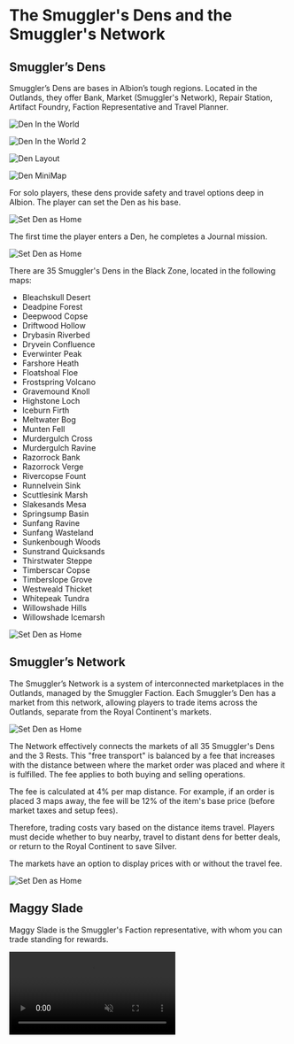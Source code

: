 <!--
title: "Albion Online Smuggler's Dens and Smuggler's Network Tutorial"
summary: "Learn about the Smuggler's Market in Albion Online."
author: "Albion Free Market"
createdAt: "2025-01-15"
updatedAt: "2025-02-07"
category: "tutorial"
tags: ["albion-online", "smugglers-den", "game-mechanics"]
-->

# The Smuggler's Dens and the Smuggler's Network

## Smuggler’s Dens

Smuggler’s Dens are bases in Albion’s tough regions. Located in the Outlands, they offer Bank, Market (Smuggler's Network), Repair Station, Artifact Foundry, Faction Representative and Travel Planner.

![Den In the World](https://raw.githubusercontent.com/JPCodeCraft/AlbionFreeMarketTutorials/main/tutorials/mechanics/smugglers/1.png)

![Den In the World 2](https://raw.githubusercontent.com/JPCodeCraft/AlbionFreeMarketTutorials/main/tutorials/mechanics/smugglers/2.png)

![Den Layout](https://raw.githubusercontent.com/JPCodeCraft/AlbionFreeMarketTutorials/main/tutorials/mechanics/smugglers/4.png)

![Den MiniMap](https://raw.githubusercontent.com/JPCodeCraft/AlbionFreeMarketTutorials/main/tutorials/mechanics/smugglers/8.png)

For solo players, these dens provide safety and travel options deep in Albion. The player can set the Den as his base.

![Set Den as Home](https://raw.githubusercontent.com/JPCodeCraft/AlbionFreeMarketTutorials/main/tutorials/mechanics/smugglers/7.png)

The first time the player enters a Den, he completes a Journal mission.

![Set Den as Home](https://raw.githubusercontent.com/JPCodeCraft/AlbionFreeMarketTutorials/main/tutorials/mechanics/smugglers/3.png)

There are 35 Smuggler's Dens in the Black Zone, located in the following maps:

- Bleachskull Desert
- Deadpine Forest
- Deepwood Copse
- Driftwood Hollow
- Drybasin Riverbed
- Dryvein Confluence
- Everwinter Peak
- Farshore Heath
- Floatshoal Floe
- Frostspring Volcano
- Gravemound Knoll
- Highstone Loch
- Iceburn Firth
- Meltwater Bog
- Munten Fell
- Murdergulch Cross
- Murdergulch Ravine
- Razorrock Bank
- Razorrock Verge
- Rivercopse Fount
- Runnelvein Sink
- Scuttlesink Marsh
- Slakesands Mesa
- Springsump Basin
- Sunfang Ravine
- Sunfang Wasteland
- Sunkenbough Woods
- Sunstrand Quicksands
- Thirstwater Steppe
- Timberscar Copse
- Timberslope Grove
- Westweald Thicket
- Whitepeak Tundra
- Willowshade Hills
- Willowshade Icemarsh

![Set Den as Home](https://raw.githubusercontent.com/JPCodeCraft/AlbionFreeMarketTutorials/main/tutorials/mechanics/smugglers/9.png)

## Smuggler’s Network

The Smuggler’s Network is a system of interconnected marketplaces in the Outlands, managed by the Smuggler Faction. Each Smuggler’s Den has a market from this network, allowing players to trade items across the Outlands, separate from the Royal Continent's markets.

![Set Den as Home](https://raw.githubusercontent.com/JPCodeCraft/AlbionFreeMarketTutorials/main/tutorials/mechanics/smugglers/5.png)

The Network effectively connects the markets of all 35 Smuggler's Dens and the 3 Rests. This "free transport" is balanced by a fee that increases with the distance between where the market order was placed and where it is fulfilled. The fee applies to both buying and selling operations.

The fee is calculated at 4% per map distance. For example, if an order is placed 3 maps away, the fee will be 12% of the item's base price (before market taxes and setup fees).

Therefore, trading costs vary based on the distance items travel. Players must decide whether to buy nearby, travel to distant dens for better deals, or return to the Royal Continent to save Silver.

The markets have an option to display prices with or without the travel fee.

![Set Den as Home](https://raw.githubusercontent.com/JPCodeCraft/AlbionFreeMarketTutorials/main/tutorials/mechanics/smugglers/6.png)

## Maggy Slade

Maggy Slade is the Smuggler's Faction representative, with whom you can trade standing for rewards.

<video src="https://raw.githubusercontent.com/JPCodeCraft/AlbionFreeMarketTutorials/main/tutorials/mechanics/smugglers/v1.mp4" controls autoplay muted></video>
